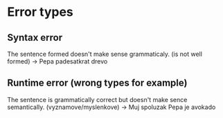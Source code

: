 # Error types

## Syntax error

The sentence formed doesn't make sense grammaticaly. (is not well formed) -> Pepa padesatkrat drevo

## Runtime error (wrong types for example)

The sentence is grammatically correct but doesn't make sence semantically. (vyznamove/myslenkove) -> Muj spoluzak Pepa je avokado